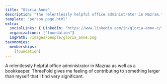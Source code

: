 ```yaml
---
title: "Gloria Anne"
description: "The relentlessly helpful office administrator in Mazraa."
template: "person_page.html"
extra:
  socialLinks: { LinkedIn: "https://www.linkedin.com/in/gloria-anne-c/"}
  organizations: ["foundation"]
  imgPath: /images/people/gloria_anne.png
taxonomies:
  memberships:
    [foundation]
---
```


A relentlessly helpful office administrator in Mazraa as well as a bookkeeper. ThreeFold gives me feeling of contributing to something larger than myself that I find very significant.